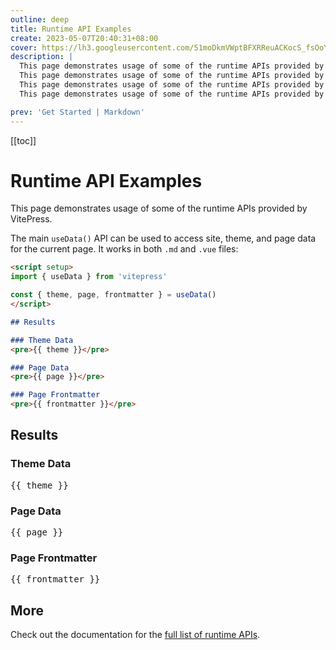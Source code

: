 ```yaml
---
outline: deep
title: Runtime API Examples
create: 2023-05-07T20:40:31+08:00
cover: https://lh3.googleusercontent.com/51moDkmVWptBFXRReuACKocS_fsOoYtfT-C78onEUKeRr7ky4l_ZsuZMK2AnE7-MPRbLzcKTAIFmNyyN7ACo0-eygmXaGeR0ItYtRcYNE8-_L8RHqkA=w960
description: |
  This page demonstrates usage of some of the runtime APIs provided by VitePress.
  This page demonstrates usage of some of the runtime APIs provided by VitePress.
  This page demonstrates usage of some of the runtime APIs provided by VitePress.
  This page demonstrates usage of some of the runtime APIs provided by VitePress.

prev: 'Get Started | Markdown'
---
```


[[toc]]

# Runtime API Examples

This page demonstrates usage of some of the runtime APIs provided by VitePress.

The main `useData()` API can be used to access site, theme, and page data for the current page. It works in both `.md` and `.vue` files:

```md
<script setup>
import { useData } from 'vitepress'

const { theme, page, frontmatter } = useData()
</script>

## Results

### Theme Data
<pre>{{ theme }}</pre>

### Page Data
<pre>{{ page }}</pre>

### Page Frontmatter
<pre>{{ frontmatter }}</pre>
```

<script setup>
import { useData } from 'vitepress'

const { site, theme, page, frontmatter } = useData()
</script>

## Results

### Theme Data
<pre>{{ theme }}</pre>

### Page Data
<pre>{{ page }}</pre>

### Page Frontmatter
<pre>{{ frontmatter }}</pre>

## More

Check out the documentation for the [full list of runtime APIs](https://vitepress.dev/reference/runtime-api#usedata).
